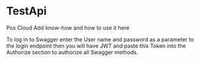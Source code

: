 # TestApi

Pos Cloud 
Add know-how and how to use it here

To log in to Swagger enter the User name and password as a parameter to the login endpoint then you will have JWT and paste this Token into the Authorize section to authorize all Swagger methods.
